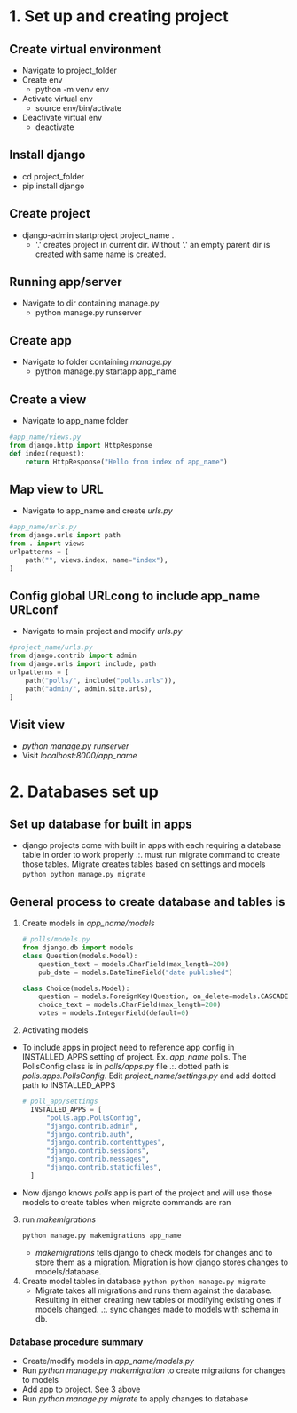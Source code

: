 # 1. Set up and creating project
## Create virtual environment
- Navigate to project_folder
- Create env
    - python -m venv env
- Activate virtual env
    - source env/bin/activate
- Deactivate virtual env
    - deactivate
## Install django
- cd project_folder
- pip install django
## Create project
- django-admin startproject project_name .
    - '.' creates project in current dir. Without '.' an empty parent dir is created with same name is created.
## Running app/server
- Navigate to dir containing manage.py
    - python manage.py runserver
## Create app
- Navigate to folder containing *manage.py*
    - python manage.py startapp app_name
## Create a view
- Navigate to app_name folder
```python
#app_name/views.py
from django.http import HttpResponse
def index(request):
    return HttpResponse("Hello from index of app_name")
```
## Map view to URL
- Navigate to app_name and create *urls.py*
```python
#app_name/urls.py
from django.urls import path
from . import views
urlpatterns = [
    path("", views.index, name="index"),
]
```
## Config global URLcong to include app_name URLconf
- Navigate to main project and modify *urls.py*
```python
#project_name/urls.py
from django.contrib import admin
from django.urls import include, path
urlpatterns = [
    path("polls/", include("polls.urls")),
    path("admin/", admin.site.urls),
]
```
## Visit view
- *python manage.py runserver*
- Visit *localhost:8000/app_name*
# 2. Databases set up
## Set up database for built in apps
- django projects come with built in apps with each requiring a database table in order to work properly
  .:. must run migrate command to create those tables. Migrate creates tables based on settings and models
```python python manage.py migrate```
## General process to create database and tables is
1. Create models in *app_name/models*
    ```python
    # polls/models.py
    from django.db import models
    class Question(models.Model):
        question_text = models.CharField(max_length=200)
        pub_date = models.DateTimeField("date published")

    class Choice(models.Model):
        question = models.ForeignKey(Question, on_delete=models.CASCADE)
        choice_text = models.CharField(max_length=200)
        votes = models.IntegerField(default=0)
    ```
2. Activating models
- To include apps in project need to reference app config in INSTALLED_APPS setting of project.
  Ex. *app_name* polls. The PollsConfig class is in *polls/apps.py* file .:. dotted path is
  *polls.apps.PollsConfig*. Edit *project_name/settings.py* and add dotted path to INSTALLED_APPS
  ```python
  # poll_app/settings
    INSTALLED_APPS = [
        "polls.app.PollsConfig",
        "django.contrib.admin",
        "django.contrib.auth",
        "django.contrib.contenttypes",
        "django.contrib.sessions",
        "django.contrib.messages",
        "django.contrib.staticfiles",
    ]
  ```
- Now django knows *polls* app is part of the project and will use those models to create tables
  when migrate commands are ran

3. run *makemigrations*
    ```python
    python manage.py makemigrations app_name
    ```
   - *makemigrations* tells django to check models for changes and to store them as a migration.
     Migration is how django stores changes to models/database. 
4. Create model tables in database
    ```python python manage.py migrate```
    - Migrate takes all migrations and runs them against the database. Resulting in either creating new
      tables or modifying existing ones if models changed. .:. sync changes made to models with schema
      in db.
### Database procedure summary
- Create/modify models in *app_name/models.py*
- Run *python manage.py makemigration* to create migrations for changes to models
- Add app to project. See 3 above
- Run *python manage.py migrate* to apply changes to database

